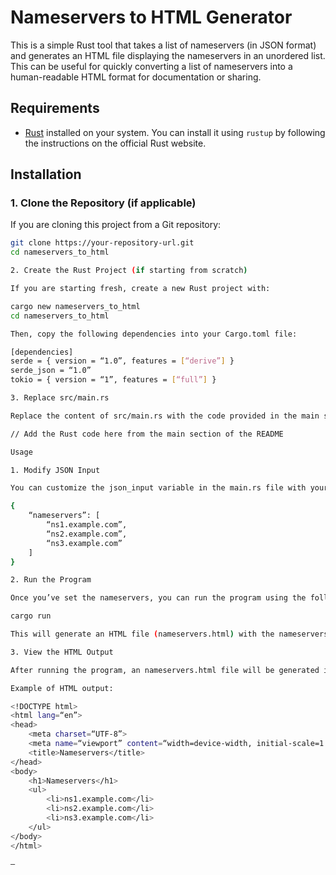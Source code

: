 # Nameservers to HTML Generator

This is a simple Rust tool that takes a list of nameservers (in JSON format) and generates an HTML file displaying the nameservers in an unordered list. This can be useful for quickly converting a list of nameservers into a human-readable HTML format for documentation or sharing.

## Requirements

- [Rust](https://www.rust-lang.org/learn/get-started) installed on your system. You can install it using `rustup` by following the instructions on the official Rust website.

## Installation

### 1. Clone the Repository (if applicable)

If you are cloning this project from a Git repository:

```sh
git clone https://your-repository-url.git
cd nameservers_to_html

2. Create the Rust Project (if starting from scratch)

If you are starting fresh, create a new Rust project with:

cargo new nameservers_to_html
cd nameservers_to_html

Then, copy the following dependencies into your Cargo.toml file:

[dependencies]
serde = { version = “1.0”, features = [“derive”] }
serde_json = “1.0”
tokio = { version = “1”, features = [“full”] }

3. Replace src/main.rs

Replace the content of src/main.rs with the code provided in the main section of the README.

// Add the Rust code here from the main section of the README

Usage

1. Modify JSON Input

You can customize the json_input variable in the main.rs file with your desired nameservers. The program expects a JSON format like this:

{
    “nameservers”: [
        “ns1.example.com”,
        “ns2.example.com”,
        “ns3.example.com”
    ]
}

2. Run the Program

Once you’ve set the nameservers, you can run the program using the following command:

cargo run

This will generate an HTML file (nameservers.html) with the nameservers listed in an unordered list.

3. View the HTML Output

After running the program, an nameservers.html file will be generated in the project directory. Open the file in a browser to see the list of nameservers.

Example of HTML output:

<!DOCTYPE html>
<html lang=“en”>
<head>
    <meta charset=“UTF-8”>
    <meta name=“viewport” content=“width=device-width, initial-scale=1.0”>
    <title>Nameservers</title>
</head>
<body>
    <h1>Nameservers</h1>
    <ul>
        <li>ns1.example.com</li>
        <li>ns2.example.com</li>
        <li>ns3.example.com</li>
    </ul>
</body>
</html>

—

